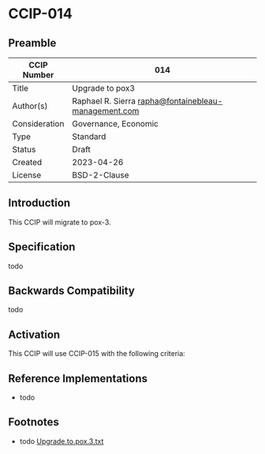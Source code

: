 # CCIP-014

## Preamble

| CCIP Number   | 014                                                  |
| ------------- | -------------------------------------                |
| Title         | Upgrade to pox3                                      |
| Author(s)     | Raphael R. Sierra rapha@fontainebleau-management.com |
| Consideration | Governance, Economic                                 |
| Type          | Standard                                             |
| Status        | Draft                                                |
| Created       | 2023-04-26                                           |
| License       | BSD-2-Clause                                         |

## Introduction

This CCIP will migrate to pox-3.

## Specification

todo

## Backwards Compatibility

todo

## Activation

This CCIP will use CCIP-015 with the following criteria:

## Reference Implementations

- todo

## Footnotes

- todo
[Upgrade.to.pox.3.txt](https://github.com/Rapha-btc/governance/files/11345624/Upgrade.to.pox.3.txt)


